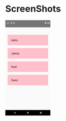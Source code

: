 # ScreenShots

<img src="https://github.com/ArunKumarVallal99/ListViews/blob/master/Screenshots/Screenshot_1606394327.png" height=300>